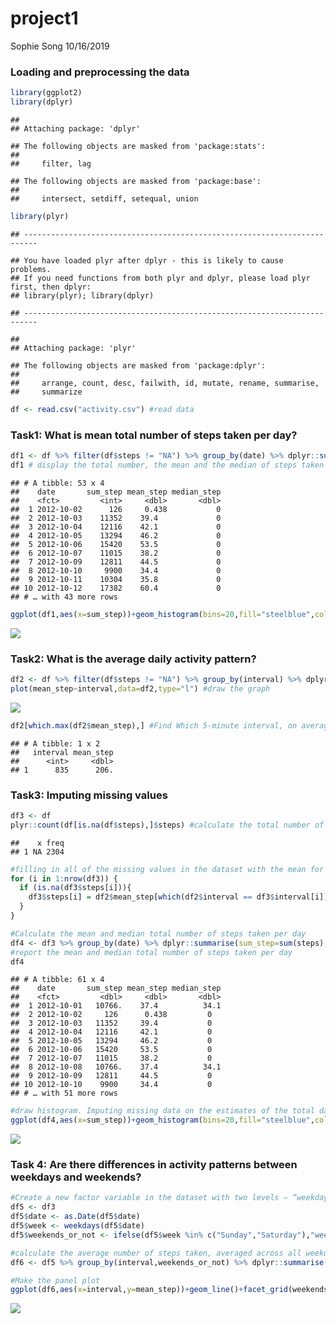 project1
================
Sophie Song
10/16/2019

### Loading and preprocessing the data

``` r
library(ggplot2)
library(dplyr)
```

    ## 
    ## Attaching package: 'dplyr'

    ## The following objects are masked from 'package:stats':
    ## 
    ##     filter, lag

    ## The following objects are masked from 'package:base':
    ## 
    ##     intersect, setdiff, setequal, union

``` r
library(plyr)
```

    ## -------------------------------------------------------------------------

    ## You have loaded plyr after dplyr - this is likely to cause problems.
    ## If you need functions from both plyr and dplyr, please load plyr first, then dplyr:
    ## library(plyr); library(dplyr)

    ## -------------------------------------------------------------------------

    ## 
    ## Attaching package: 'plyr'

    ## The following objects are masked from 'package:dplyr':
    ## 
    ##     arrange, count, desc, failwith, id, mutate, rename, summarise,
    ##     summarize

``` r
df <- read.csv("activity.csv") #read data
```

### Task1: What is mean total number of steps taken per day?

``` r
df1 <- df %>% filter(df$steps != "NA") %>% group_by(date) %>% dplyr::summarise(sum_step=sum(steps),mean_step=mean(steps),median_step=median(steps))#calculate the total number, the mean and the median of steps taken per day
df1 # display the total number, the mean and the median of steps taken per day
```

    ## # A tibble: 53 x 4
    ##    date       sum_step mean_step median_step
    ##    <fct>         <int>     <dbl>       <dbl>
    ##  1 2012-10-02      126     0.438           0
    ##  2 2012-10-03    11352    39.4             0
    ##  3 2012-10-04    12116    42.1             0
    ##  4 2012-10-05    13294    46.2             0
    ##  5 2012-10-06    15420    53.5             0
    ##  6 2012-10-07    11015    38.2             0
    ##  7 2012-10-09    12811    44.5             0
    ##  8 2012-10-10     9900    34.4             0
    ##  9 2012-10-11    10304    35.8             0
    ## 10 2012-10-12    17382    60.4             0
    ## # … with 43 more rows

``` r
ggplot(df1,aes(x=sum_step))+geom_histogram(bins=20,fill="steelblue",color="white")+labs(title = "Histogram for the total No. of steps taken per  day")+theme(plot.title=element_text(hjust=0.5)) #draw histogram
```

![](README_figs/README-unnamed-chunk-2-1.jpeg)<!-- -->

### Task2: What is the average daily activity pattern?

``` r
df2 <- df %>% filter(df$steps != "NA") %>% group_by(interval) %>% dplyr::summarise(mean_step = mean(steps)) #tidy the data
plot(mean_step~interval,data=df2,type="l") #draw the graph
```

![](README_figs/README-unnamed-chunk-3-1.jpeg)<!-- -->

``` r
df2[which.max(df2$mean_step),] #Find Which 5-minute interval, on average across all the days in the dataset, contains the maximum number of steps
```

    ## # A tibble: 1 x 2
    ##   interval mean_step
    ##      <int>     <dbl>
    ## 1      835      206.

### Task3: Imputing missing values

``` r
df3 <- df
plyr::count(df[is.na(df$steps),]$steps) #calculate the total number of missing values
```

    ##    x freq
    ## 1 NA 2304

``` r
#filling in all of the missing values in the dataset with the mean for that 5-minute interval
for (i in 1:nrow(df3)) {
  if (is.na(df3$steps[i])){
    df3$steps[i] = df2$mean_step[which(df2$interval == df3$interval[i])]
  } 
}

#Calculate the mean and median total number of steps taken per day
df4 <- df3 %>% group_by(date) %>% dplyr::summarise(sum_step=sum(steps),mean_step=mean(steps),median_step=median(steps))
#report the mean and median total number of steps taken per day
df4
```

    ## # A tibble: 61 x 4
    ##    date       sum_step mean_step median_step
    ##    <fct>         <dbl>     <dbl>       <dbl>
    ##  1 2012-10-01   10766.    37.4          34.1
    ##  2 2012-10-02     126      0.438         0  
    ##  3 2012-10-03   11352     39.4           0  
    ##  4 2012-10-04   12116     42.1           0  
    ##  5 2012-10-05   13294     46.2           0  
    ##  6 2012-10-06   15420     53.5           0  
    ##  7 2012-10-07   11015     38.2           0  
    ##  8 2012-10-08   10766.    37.4          34.1
    ##  9 2012-10-09   12811     44.5           0  
    ## 10 2012-10-10    9900     34.4           0  
    ## # … with 51 more rows

``` r
#draw histogram. Imputing missing data on the estimates of the total daily number of steps changes the shape of the graph
ggplot(df4,aes(x=sum_step))+geom_histogram(bins=20,fill="steelblue",color="white")+labs(title = "Histogram for the total No. of steps taken per  day")+theme(plot.title=element_text(hjust=0.5))
```

![](README_figs/README-unnamed-chunk-4-1.jpeg)<!-- -->

### Task 4: Are there differences in activity patterns between weekdays and weekends?

``` r
#Create a new factor variable in the dataset with two levels – “weekday” and “weekend” indicating whether a given date is a weekday or weekend day.
df5 <- df3
df5$date <- as.Date(df5$date)
df5$week <- weekdays(df5$date)
df5$weekends_or_not <- ifelse(df5$week %in% c("Sunday","Saturday"),"weekend","weekday")

#calculate the average number of steps taken, averaged across all weekday days or weekend days
df6 <- df5 %>% group_by(interval,weekends_or_not) %>% dplyr::summarise(mean_step=mean(steps))

#Make the panel plot
ggplot(df6,aes(x=interval,y=mean_step))+geom_line()+facet_grid(weekends_or_not~.)
```

![](README_figs/README-unnamed-chunk-5-1.jpeg)<!-- -->
